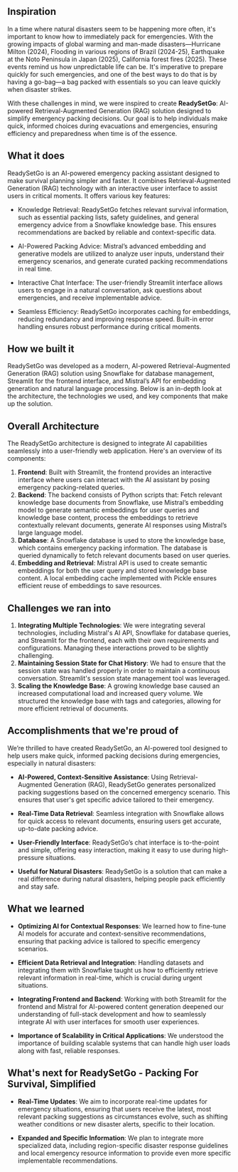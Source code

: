 ## Inspiration
In a time where natural disasters seem to be happening more often, it's important to know how to immediately pack for emergencies. With the growing impacts of global warming and man-made disasters—Hurricane Milton (2024), Flooding in various regions of Brazil (2024-25), Earthquake at the Noto Peninsula in Japan (2025), California forest fires (2025). These events remind us how unpredictable life can be. It's imperative to prepare quickly for such emergencies, and one of the best ways to do that is by having a go-bag—a bag packed with essentials so you can leave quickly when disaster strikes. 

With these challenges in mind, we were inspired to create **ReadySetGo**:  AI-powered Retrieval-Augmented Generation (RAG) solution designed to simplify emergency packing decisions. Our goal is to help individuals make quick, informed choices during evacuations and emergencies, ensuring efficiency and preparedness when time is of the essence.

## What it does
ReadySetGo is an AI-powered emergency packing assistant designed to make survival planning simpler and faster. It combines Retrieval-Augmented Generation (RAG) technology with an interactive user interface to assist users in critical moments. It offers various key features:

- Knowledge Retrieval: ReadySetGo fetches relevant survival information, such as essential packing lists, safety guidelines, and general emergency advice from a Snowflake knowledge base. This ensures recommendations are backed by reliable and context-specific data.

- AI-Powered Packing Advice: Mistral’s advanced embedding and generative models are utilized to analyze user inputs, understand their emergency scenarios, and generate curated packing recommendations in real time.

- Interactive Chat Interface: The user-friendly Streamlit interface allows users to engage in a natural conversation, ask questions about emergencies, and receive implementable advice.

- Seamless Efficiency: ReadySetGo incorporates caching for embeddings, reducing redundancy and improving response speed. Built-in error handling ensures robust performance during critical moments.

## How we built it
ReadySetGo was developed as a modern, AI-powered Retrieval-Augmented Generation (RAG) solution using Snowflake for database management, Streamlit for the frontend interface, and Mistral’s API for embedding generation and natural language processing. Below is an in-depth look at the architecture, the technologies we used, and key components that make up the solution.

## Overall Architecture
The ReadySetGo architecture is designed to integrate AI capabilities seamlessly into a user-friendly web application. Here's an overview of its components:

1. **Frontend**:
Built with Streamlit, the frontend provides an interactive interface where users can interact with the AI assistant by posing emergency packing-related queries.
2. **Backend**:
The backend consists of Python scripts that: Fetch relevant knowledge base documents from Snowflake, use Mistral’s embedding model to generate semantic embeddings for user queries and knowledge base content, process the embeddings to retrieve contextually relevant documents, generate AI responses using Mistral’s large language model.
3. **Database**: A Snowflake database is used to store the knowledge base, which contains emergency packing information. The database is queried dynamically to fetch relevant documents based on user queries.
4. **Embedding and Retrieval**:
Mistral API is used to create semantic embeddings for both the user query and stored knowledge base content. A local embedding cache implemented with Pickle ensures efficient reuse of embeddings to save resources.

## Challenges we ran into
1. **Integrating Multiple Technologies**:
We were integrating several technologies, including Mistral's AI API, Snowflake for database queries, and Streamlit for the frontend, each with their own requirements and configurations. Managing these interactions proved to be slightly challenging.
2. **Maintaining Session State for Chat History**:
We had to ensure that the session state was handled properly in order to maintain a continuous conversation. Streamlit's session state management tool was leveraged.
3. **Scaling the Knowledge Base**: A growing knowledge base caused an increased computational load and increased query volume. We structured the knowledge base with tags and categories, allowing for more efficient retrieval of documents.

## Accomplishments that we're proud of
We’re thrilled to have created ReadySetGo, an AI-powered tool designed to help users make quick, informed packing decisions during emergencies, especially in natural disasters:

- **AI-Powered, Context-Sensitive Assistance**: Using Retrieval-Augmented Generation (RAG), ReadySetGo generates personalized packing suggestions based on the concerned emergency scenario. This ensures that user's get specific advice tailored to their emergency. 

- **Real-Time Data Retrieval**: Seamless integration with Snowflake allows for quick access to relevant documents, ensuring users get accurate, up-to-date packing advice.

- **User-Friendly Interface**: ReadySetGo’s chat interface is to-the-point and simple, offering easy interaction, making it easy to use during high-pressure situations.

- **Useful for Natural Disasters**: ReadySetGo is a solution that can make a real difference during natural disasters, helping people pack efficiently and stay safe.

## What we learned
- **Optimizing AI for Contextual Responses**: We learned how to fine-tune AI models for accurate and context-sensitive recommendations, ensuring that packing advice is tailored to specific emergency scenarios.

- **Efficient Data Retrieval and Integration**: Handling datasets and integrating them with Snowflake taught us how to efficiently retrieve relevant information in real-time, which is crucial during urgent situations.

- **Integrating Frontend and Backend**: Working with both Streamlit for the frontend and Mistral for AI-powered content generation deepened our understanding of full-stack development and how to seamlessly integrate AI with user interfaces for smooth user experiences.

- **Importance of Scalability in Critical Applications**: We understood the importance of building scalable systems that can handle high user loads along with fast, reliable responses.

## What's next for ReadySetGo - Packing For Survival, Simplified
- **Real-Time Updates**: We aim to incorporate real-time updates for emergency situations, ensuring that users receive the latest, most relevant packing suggestions as circumstances evolve, such as shifting weather conditions or new disaster alerts, specific to their location. 

- **Expanded and Specific Information**: We plan to integrate more specialized data, including region-specific disaster response guidelines and local emergency resource information to provide even more specific implementable recommendations.

